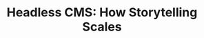 ---
name: storyblok

host: storyblok.com
origin: https://storyblok.com
pathname: /
search: 
href: https://storyblok.com/
title: 'Headless CMS: How Storytelling Scales'

ogTitle: 'Headless CMS: How Storytelling Scales'

twitterTitle: ''

description: >-
  Storyblok is the headless content management system that empowers developers
  and content teams to create better content experiences across any digital
  channel.

ogDescription: >-
  Storyblok helps your team to tell your story and manage content for every
  use-case: corporate websites, e-commerce, helpdesks, mobile apps, and screen
  displays.

image: https://a.storyblok.com/f/88751/1958x1180/5f10dda55a/og-homepage-v2.jpg/m/1000x0/
ogImage: https://a.storyblok.com/f/88751/1958x1180/5f10dda55a/og-homepage-v2.jpg/m/1000x0/
twitterImage: 
keywords: 
logo: 
---